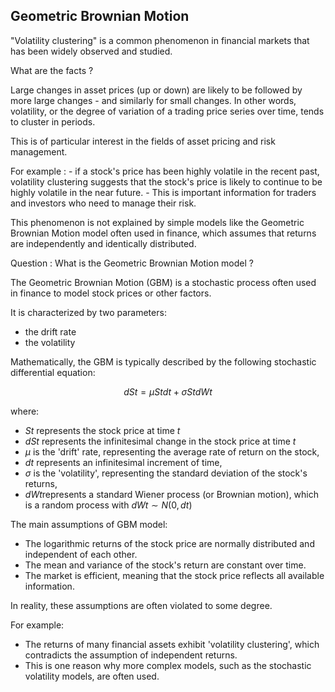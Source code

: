 ## Geometric Brownian Motion

"Volatility clustering" is a common phenomenon in financial markets that has been widely observed and studied. 

What are the facts ?

Large changes in asset prices (up or down) are likely to be followed by more large changes - and similarly for small changes. In other words, volatility, or the degree of variation of a trading price series over time, tends to cluster in periods.

This is of particular interest in the fields of asset pricing and risk management. 

For example :
    - if a stock's price has been highly volatile in the recent past, volatility clustering suggests that the stock's price is likely to continue to be highly volatile in the near future.
    - This is important information for traders and investors who need to manage their risk.

This phenomenon is not explained by simple models like the Geometric Brownian Motion model often used in finance, which assumes that returns are independently and identically distributed.

Question : What is the Geometric Brownian Motion model ?

The Geometric Brownian Motion (GBM) is a stochastic process often used in finance to model stock prices or other factors. 

It is characterized by two parameters:
- the drift rate
- the volatility

Mathematically, the GBM is typically described by the following stochastic differential equation:

$$
dSt​=μSt​dt+σSt​dWt​
$$

where:
- $St​$ represents the stock price at time $t$
- $dSt$ represents the infinitesimal change in the stock price at time $t$
- $μ$ is the 'drift' rate, representing the average rate of return on the stock,
- $dt$ represents an infinitesimal increment of time,
- $σ$ is the 'volatility', representing the standard deviation of the stock's returns,
- $dWt​$ represents a standard Wiener process (or Brownian motion), which is a random process with $dWt​∼N(0,dt)$


The main assumptions of GBM model:
- The logarithmic returns of the stock price are normally distributed and independent of each other.
- The mean and variance of the stock's return are constant over time.
- The market is efficient, meaning that the stock price reflects all available information.

In reality, these assumptions are often violated to some degree. 

For example: 
- The returns of many financial assets exhibit 'volatility clustering', which contradicts the assumption of independent returns. 
- This is one reason why more complex models, such as the stochastic volatility models, are often used.
